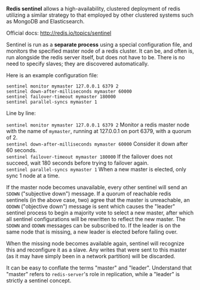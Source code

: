 **Redis sentinel** allows a high-availability, clustered deployment of redis utilizing a similar strategy to that employed by other clustered systems such as MongoDB and Elasticsearch.

Official docs: http://redis.io/topics/sentinel

Sentinel is run as a **separate process** using a special configuration file, and monitors the specified master node of a redis cluster. It can be, and often is, run alongside the redis server itself, but does not have to be. There is no need to specify slaves; they are discovered automatically.

Here is an example configuration file:

    sentinel monitor mymaster 127.0.0.1 6379 2
    sentinel down-after-milliseconds mymaster 60000
    sentinel failover-timeout mymaster 180000
    sentinel parallel-syncs mymaster 1

Line by line:

`sentinel monitor mymaster 127.0.0.1 6379 2` Monitor a redis master node with the name of `mymaster`, running at 127.0.0.1 on port 6379, with a quorum of 2.  
`sentinel down-after-milliseconds mymaster 60000` Consider it down after 60 seconds.  
`sentinel failover-timeout mymaster 180000` If the failover does not succeed, wait 180 seconds before trying to failover again.  
`sentinel parallel-syncs mymaster 1` When a new master is elected, only sync 1 node at a time.  

If the master node becomes unavailable, every other sentinel will send an `SDOWN` ("subjective down") message. If a quorum of reachable redis sentinels (in the above case, two) agree that the master is unreachable, an `ODOWN` ("objective down") message is sent which causes the "leader" sentinel process to begin a majority vote to select a new master, after which all sentinel configurations will be rewritten to reflect the new master. The `SDOWN` and `ODOWN` messages can be subscribed to. If the leader is on the same node that is missing, a new leader is elected before failing over.

When the missing node becomes available again, sentinel will recognize this and reconfigure it as a slave. Any writes that were sent to this master (as it may have simply been in a network partition) will be discarded.

It can be easy to conflate the terms "master" and "leader". Understand that "master" refers to `redis-server`'s role in replication, while a "leader" is strictly a sentinel concept. 